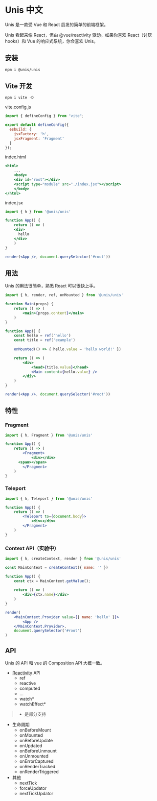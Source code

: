 # Unis 中文

Unis 是一款受 Vue 和 React 启发的简单的前端框架。

Unis 看起来像 React，但由 @vue/reactivity 驱动。如果你喜欢 React（讨厌hooks）和 Vue 的响应式系统，你会喜欢 Unis。

## 安装

```bash
npm i @unis/unis
```

## Vite 开发

```jsx
npm i vite -D
```

vite.config.js

```jsx
import { defineConfig } from "vite";

export default defineConfig({
  esbuild: {
    jsxFactory: 'h',
    jsxFragment: 'Fragment'
  }
});
```

index.html

```jsx
<html>
	...
	<body>
    <div id="root"></div>
    <script type="module" src="./index.jsx"></script>
	</body>
</html>
```

index.jsx

```jsx
import { h } from '@unis/unis'

function App() {
	return () => (
    <div>
      hello
    </div>
	)
}

render(<App />, document.querySelector('#root'))
```

## 用法

Unis 的用法很简单，熟悉 React 可以很快上手。

```jsx
import { h, render, ref, onMounted } from '@unis/unis'

function Main(props) {
	return () => (
		<main>{props.content}</main>
	)
}

function App() {
	const hello = ref('hello')
	const title = ref('example')
	
	onMounted(() => { hello.value = 'hello world!' })	

	return () => (
		<div>
			<head>{title.value}</head>
			<Main content={hello.value} />
		</div>
	)
}

render(<App />, document.querySelector('#root'))
```

## 特性

### Fragment

```jsx
import { h, Fragment } from '@unis/unis'

function App() {
	return () => (
		<Fragment>
			<div></div>
      <span></span>
		</Fragment>
	)
}
```

### Teleport

```jsx
import { h, Teleport } from '@unis/unis'

function App() {
	return () => (
		<Teleport to={document.body}>
			<div></div>
		</Fragment>
	)
}
```

### Context API（实验中）

```jsx
import { h, createContext, render } from '@unis/unis'

const MainContext = createContext({ name: '' })

function App() {
	const ctx = MainContext.getValue();
	
	return () => (
		<div>{ctx.name}</div>
	)
}

render(
	<MainContext.Provider value={{ name: 'hello' }}>
		<App />
	</MainContext.Provider>,
	document.querySelector('#root')
)
```

## API

Unis 的 API 和 vue 的 Composition API 大概一致。

- [Reactivity](https://v3.vuejs.org/api/reactivity-api.html) API
    - ref
    - reactive
    - computed
    - ...
    - watch*
    - watchEffect*

> * 是部分支持
> 
- 生命周期
    - onBeforeMount
    - onMounted
    - onBeforeUpdate
    - onUpdated
    - onBeforeUnmount
    - onUnmounted
    - onErrorCaptured
    - onRenderTracked
    - onRenderTriggered
- 其他
    - nextTick
    - forceUpdator
    - nextTickUpdator